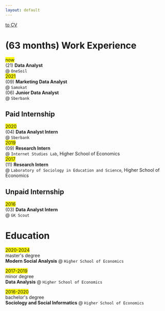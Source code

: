 ```yaml
---
layout: default
---
```


[to CV](./cv.html)


# (63 months) Work Experience
<span style="background-color: #FFFF00">now</span>  
(21) **Data Analyst**  
@ `OneSoil`  
<span style="background-color: #FFFF00">2021</span>  
(09) **Marketing Data Analyst**  
@ `Samokat`  
(06) **Junior Data Analyst**  
@ `Sberbank`  

## Paid Internship
<span style="background-color: #FFFF00">2020</span>  
(04) **Data Analyst Intern**  
@ `Sberbank`  
<span style="background-color: #FFFF00">2019</span>  
(09) **Research Intern**  
@ `Internet Studies Lab`, Higher School of Economics  
<span style="background-color: #FFFF00">2017</span>  
(11) **Research Intern**  
@ `Laboratory of Sociology in Education and Science`, Higher School of Economics  

## Unpaid Internship
<span style="background-color: #FFFF00">2016</span>  
(03) **Data Analyst Intern**  
@ `GK Scout`  


# Education

<span style="background-color: #FFFF00">2020-2024</span>  
master's degree  
**Modern Social Analysis** @ `Higher School of Economics`

<span style="background-color: #FFFF00">2017-2019</span>  
minor degree  
**Data Analysis** @ `Higher School of Economics`

<span style="background-color: #FFFF00">2016-2020</span>  
bachelor's degree  
**Sociology and Social Informatics** @ `Higher School of Economics`